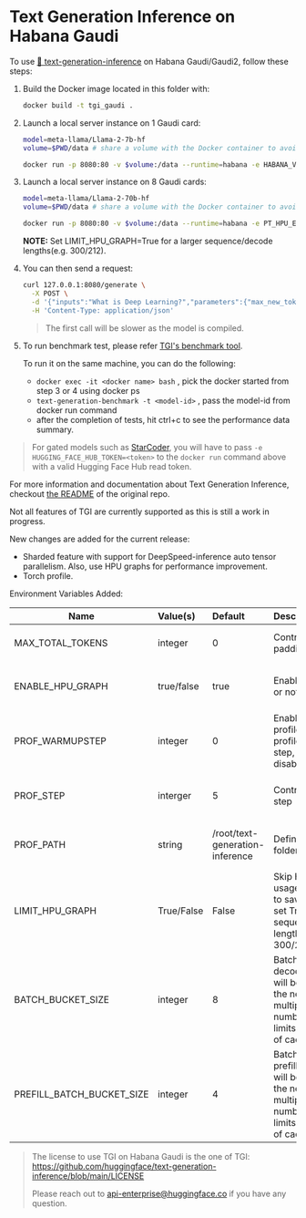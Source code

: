 <!---
Copyright 2023 The HuggingFace Team. All rights reserved.

Licensed under the Apache License, Version 2.0 (the "License");
you may not use this file except in compliance with the License.
You may obtain a copy of the License at

    http://www.apache.org/licenses/LICENSE-2.0

Unless required by applicable law or agreed to in writing, software
distributed under the License is distributed on an "AS IS" BASIS,
WITHOUT WARRANTIES OR CONDITIONS OF ANY KIND, either express or implied.
See the License for the specific language governing permissions and
limitations under the License.
-->

# Text Generation Inference on Habana Gaudi

To use [🤗 text-generation-inference](https://github.com/huggingface/text-generation-inference) on Habana Gaudi/Gaudi2, follow these steps:

1. Build the Docker image located in this folder with:
   ```bash
   docker build -t tgi_gaudi .
   ```
2. Launch a local server instance on 1 Gaudi card:
   ```bash
   model=meta-llama/Llama-2-7b-hf
   volume=$PWD/data # share a volume with the Docker container to avoid downloading weights every run

   docker run -p 8080:80 -v $volume:/data --runtime=habana -e HABANA_VISIBLE_DEVICES=all -e OMPI_MCA_btl_vader_single_copy_mechanism=none --cap-add=sys_nice --ipc=host tgi_gaudi --model-id $model
   ```
3. Launch a local server instance on 8 Gaudi cards:
   ```bash
   model=meta-llama/Llama-2-70b-hf
   volume=$PWD/data # share a volume with the Docker container to avoid downloading weights every run

   docker run -p 8080:80 -v $volume:/data --runtime=habana -e PT_HPU_ENABLE_LAZY_COLLECTIVES=true -e HABANA_VISIBLE_DEVICES=all -e OMPI_MCA_btl_vader_single_copy_mechanism=none --cap-add=sys_nice --ipc=host tgi_gaudi --model-id $model --sharded true --num-shard 8
   ```
   **NOTE:** Set LIMIT_HPU_GRAPH=True for a larger sequence/decode lengths(e.g. 300/212).
4. You can then send a request:
   ```bash
   curl 127.0.0.1:8080/generate \
     -X POST \
     -d '{"inputs":"What is Deep Learning?","parameters":{"max_new_tokens":17, "do_sample": true}}' \
     -H 'Content-Type: application/json'
   ```
   > The first call will be slower as the model is compiled.
5. To run benchmark test, please refer [TGI's benchmark tool](https://github.com/huggingface/text-generation-inference/tree/main/benchmark).

   To run it on the same machine, you can do the following:
   * `docker exec -it <docker name> bash` , pick the docker started from step 3 or 4 using docker ps
   * `text-generation-benchmark -t <model-id>` , pass the model-id from docker run command
   * after the completion of tests, hit ctrl+c to see the performance data summary.

> For gated models such as [StarCoder](https://huggingface.co/bigcode/starcoder), you will have to pass `-e HUGGING_FACE_HUB_TOKEN=<token>` to the `docker run` command above with a valid Hugging Face Hub read token.

For more information and documentation about Text Generation Inference, checkout [the README](https://github.com/huggingface/text-generation-inference#text-generation-inference) of the original repo.

Not all features of TGI are currently supported as this is still a work in progress.

New changes are added for the current release:
- Sharded feature with support for DeepSpeed-inference auto tensor parallelism. Also, use HPU graphs for performance improvement.
- Torch profile.


Environment Variables Added:

<div align="center">

| Name                  | Value(s)       | Default     | Description                       | Usage                                          |
|------------------     |:---------------|:------------|:--------------------              |:---------------------------------
|  MAX_TOTAL_TOKENS     | integer        | 0           | Control the padding of input          | add -e in docker run, such         |
|  ENABLE_HPU_GRAPH     | true/false     | true        | Enable hpu graph or not                                                      |  add -e in docker run command  |
|  PROF_WARMUPSTEP      | integer        | 0           | Enable/disable profile, control profile warmup step, 0 means disable profile |  add -e in docker run command  |
|  PROF_STEP            | interger       | 5           | Control profile step                                                         |  add -e in docker run command  |
|  PROF_PATH            | string         | /root/text-generation-inference                                   | Define profile folder  | add -e in docker run command  |
| LIMIT_HPU_GRAPH       | True/False     | False       | Skip HPU graph usage for prefill to save memory, set True for large sequence/decode lengths(e.g. 300/212) | add -e in docker run command |
| BATCH_BUCKET_SIZE     | integer        | 8           | Batch size for decode operation will be rounded to the nearest multiple of this number. This limits the number of cached graphs | add -e in docker run command |
| PREFILL_BATCH_BUCKET_SIZE     | integer        | 4           | Batch size for prefill operation will be rounded to the nearest multiple of this number. This limits the number of cached graphs | add -e in docker run command |

</div>


> The license to use TGI on Habana Gaudi is the one of TGI: https://github.com/huggingface/text-generation-inference/blob/main/LICENSE
>
> Please reach out to api-enterprise@huggingface.co if you have any question.
